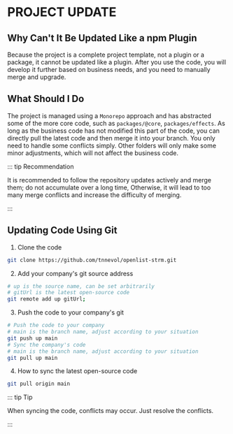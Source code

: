 # PROJECT UPDATE

## Why Can't It Be Updated Like a npm Plugin

Because the project is a complete project template, not a plugin or a package, it cannot be updated like a plugin. After you use the code, you will develop it further based on business needs, and you need to manually merge and upgrade.

## What Should I Do

The project is managed using a `Monorepo` approach and has abstracted some of the more core code, such as `packages/@core`, `packages/effects`. As long as the business code has not modified this part of the code, you can directly pull the latest code and then merge it into your branch. You only need to handle some conflicts simply. Other folders will only make some minor adjustments, which will not affect the business code.

::: tip Recommendation

It is recommended to follow the repository updates actively and merge them; do not accumulate over a long time, Otherwise, it will lead to too many merge conflicts and increase the difficulty of merging.

:::

## Updating Code Using Git

1. Clone the code

```bash
git clone https://github.com/tnnevol/openlist-strm.git
```

2. Add your company's git source address

```bash
# up is the source name, can be set arbitrarily
# gitUrl is the latest open-source code
git remote add up gitUrl;
```

3. Push the code to your company's git

```bash
# Push the code to your company
# main is the branch name, adjust according to your situation
git push up main
# Sync the company's code
# main is the branch name, adjust according to your situation
git pull up main
```

4. How to sync the latest open-source code

```bash
git pull origin main
```

::: tip Tip

When syncing the code, conflicts may occur. Just resolve the conflicts.

:::
